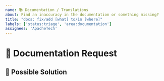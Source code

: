 ```yaml
---
name: 📚 Documentation / Translations
about: Find an inaccuracy in the documentation or something missing?
title: "docs: fix/add [what] to/in [where]"
labels: ['status:triage', 'area:documentation']
assignees: 'ApacheTech'
---
```


<!---
Thanks for filing an issue 😄 ! Before you submit, please read the following:

Search open/closed issues before submitting. Someone may have reported the same issue before.
-->

# 🙋 Documentation Request

<!--- Provide a general summary of what is missing or incorrect in the documentation, or translations. -->

## 💁 Possible Solution

<!--- Not obligatory, but feel free to suggest a content outline for larger topics -->
